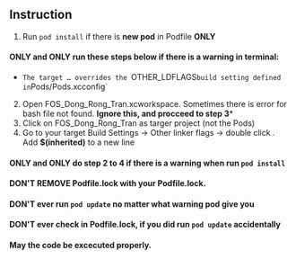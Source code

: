 ## Instruction

1. Run `pod install` if there is **new pod** in Podfile **ONLY**

#### ONLY and ONLY run these steps below if there is a warning in terminal: 
+ `The target … overrides the `OTHER_LDFLAGS` build setting defined in `Pods/Pods.xcconfig`

2. Open FOS_Dong_Rong_Tran.xcworkspace. Sometimes there is error for bash file not found. **Ignore this, and procceed to step 3***
3. Click on FOS_Dong_Rong_Tran as targer project (not the Pods)
4. Go to your target Build Settings -> Other linker flags -> double click . Add **$(inherited)** to a new line

#### ONLY and ONLY do step 2 to 4 if there is a warning when run `pod install`
#### **DON'T** REMOVE Podfile.lock with your Podfile.lock. 
#### **DON'T** ever run `pod update` no matter what warning pod give you
#### **DON'T** ever check in **Podfile.lock**, if you did run `pod update` accidentally
#### May the code be excecuted properly.
